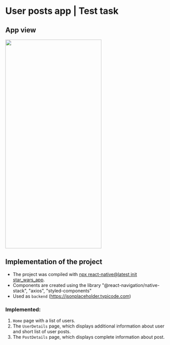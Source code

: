 # User posts app | Test task

## App view

<img src="./assets/UsersPosts.gif" width="300" height="650">

## Implementation of the project

- The project was compiled with [npx react-native@latest init star_wars_app](https://reactnative.dev/docs/environment-setup).
- Components are created using the library
  "@react-navigation/native-stack", "axios", "styled-components"
- Used as `backend` (https://jsonplaceholder.typicode.com)

### Implemented:

1. `Home` page with a list of users.
2. The `UserDetails` page, which displays additional information about user and short list of user posts.
3. The `PostDetails` page, which displays complete information about post. 
